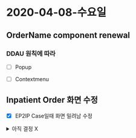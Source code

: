 # 2020-04-08-수요일

## OrderName component renewal
### DDAU 원칙에 따라
 - [ ] Popup
 - [ ] Contextmenu


## Inpatient Order 화면 수정
- [x] EP2IP Case일때 화면 밀려남 수정

<details>
  <summary>아직 결정 X</summary>
  - 수행처 변경: 수술장 -> 하부 카테고리 선택 안하고 "수술장" 선택
</details>

